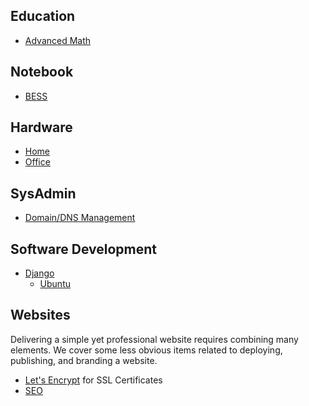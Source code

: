 ## Education
- [Advanced Math](education/advanced-math.md)

## Notebook
- [BESS](notebook/bess/)

## Hardware
- [Home](hardware/home.md)
- [Office](hardware/office.md) 

## SysAdmin
- [Domain/DNS Management](network/)

## Software Development
- [Django](https://www.djangoproject.com/)
  - [Ubuntu](django/ubuntu.md)

## Websites

Delivering a simple yet professional website requires combining many elements. We cover some less obvious items related to deploying, publishing, and branding a website.

- [Let's Encrypt](letsencrypt.md) for SSL Certificates
- [SEO](seo.md)

